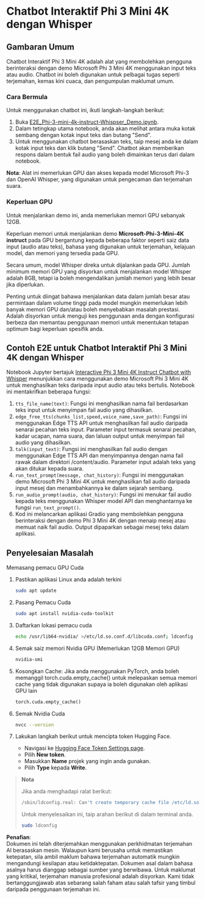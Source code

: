 # Chatbot Interaktif Phi 3 Mini 4K dengan Whisper

## Gambaran Umum

Chatbot Interaktif Phi 3 Mini 4K adalah alat yang membolehkan pengguna berinteraksi dengan demo Microsoft Phi 3 Mini 4K menggunakan input teks atau audio. Chatbot ini boleh digunakan untuk pelbagai tugas seperti terjemahan, kemas kini cuaca, dan pengumpulan maklumat umum.

### Cara Bermula

Untuk menggunakan chatbot ini, ikuti langkah-langkah berikut:

1. Buka [E2E_Phi-3-mini-4k-instruct-Whispser_Demo.ipynb](https://github.com/microsoft/Phi-3CookBook/blob/main/code/06.E2E/E2E_Phi-3-mini-4k-instruct-Whispser_Demo.ipynb).
2. Dalam tetingkap utama notebook, anda akan melihat antara muka kotak sembang dengan kotak input teks dan butang "Send".
3. Untuk menggunakan chatbot berasaskan teks, taip mesej anda ke dalam kotak input teks dan klik butang "Send". Chatbot akan memberikan respons dalam bentuk fail audio yang boleh dimainkan terus dari dalam notebook.

**Nota**: Alat ini memerlukan GPU dan akses kepada model Microsoft Phi-3 dan OpenAI Whisper, yang digunakan untuk pengecaman dan terjemahan suara.

### Keperluan GPU

Untuk menjalankan demo ini, anda memerlukan memori GPU sebanyak 12GB.

Keperluan memori untuk menjalankan demo **Microsoft-Phi-3-Mini-4K instruct** pada GPU bergantung kepada beberapa faktor seperti saiz data input (audio atau teks), bahasa yang digunakan untuk terjemahan, kelajuan model, dan memori yang tersedia pada GPU.

Secara umum, model Whisper direka untuk dijalankan pada GPU. Jumlah minimum memori GPU yang disyorkan untuk menjalankan model Whisper adalah 8GB, tetapi ia boleh mengendalikan jumlah memori yang lebih besar jika diperlukan.

Penting untuk diingat bahawa menjalankan data dalam jumlah besar atau permintaan dalam volume tinggi pada model mungkin memerlukan lebih banyak memori GPU dan/atau boleh menyebabkan masalah prestasi. Adalah disyorkan untuk menguji kes penggunaan anda dengan konfigurasi berbeza dan memantau penggunaan memori untuk menentukan tetapan optimum bagi keperluan spesifik anda.

## Contoh E2E untuk Chatbot Interaktif Phi 3 Mini 4K dengan Whisper

Notebook Jupyter bertajuk [Interactive Phi 3 Mini 4K Instruct Chatbot with Whisper](https://github.com/microsoft/Phi-3CookBook/blob/main/code/06.E2E/E2E_Phi-3-mini-4k-instruct-Whispser_Demo.ipynb) menunjukkan cara menggunakan demo Microsoft Phi 3 Mini 4K untuk menghasilkan teks daripada input audio atau teks bertulis. Notebook ini mentakrifkan beberapa fungsi:

1. `tts_file_name(text)`: Fungsi ini menghasilkan nama fail berdasarkan teks input untuk menyimpan fail audio yang dihasilkan.
1. `edge_free_tts(chunks_list,speed,voice_name,save_path)`: Fungsi ini menggunakan Edge TTS API untuk menghasilkan fail audio daripada senarai pecahan teks input. Parameter input termasuk senarai pecahan, kadar ucapan, nama suara, dan laluan output untuk menyimpan fail audio yang dihasilkan.
1. `talk(input_text)`: Fungsi ini menghasilkan fail audio dengan menggunakan Edge TTS API dan menyimpannya dengan nama fail rawak dalam direktori /content/audio. Parameter input adalah teks yang akan ditukar kepada suara.
1. `run_text_prompt(message, chat_history)`: Fungsi ini menggunakan demo Microsoft Phi 3 Mini 4K untuk menghasilkan fail audio daripada input mesej dan menambahkannya ke dalam sejarah sembang.
1. `run_audio_prompt(audio, chat_history)`: Fungsi ini menukar fail audio kepada teks menggunakan Whisper model API dan menghantarnya ke fungsi `run_text_prompt()`.
1. Kod ini melancarkan aplikasi Gradio yang membolehkan pengguna berinteraksi dengan demo Phi 3 Mini 4K dengan menaip mesej atau memuat naik fail audio. Output dipaparkan sebagai mesej teks dalam aplikasi.

## Penyelesaian Masalah

Memasang pemacu GPU Cuda

1. Pastikan aplikasi Linux anda adalah terkini

    ```bash
    sudo apt update
    ```

1. Pasang Pemacu Cuda

    ```bash
    sudo apt install nvidia-cuda-toolkit
    ```

1. Daftarkan lokasi pemacu cuda

    ```bash
    echo /usr/lib64-nvidia/ >/etc/ld.so.conf.d/libcuda.conf; ldconfig
    ```

1. Semak saiz memori Nvidia GPU (Memerlukan 12GB Memori GPU)

    ```bash
    nvidia-smi
    ```

1. Kosongkan Cache: Jika anda menggunakan PyTorch, anda boleh memanggil torch.cuda.empty_cache() untuk melepaskan semua memori cache yang tidak digunakan supaya ia boleh digunakan oleh aplikasi GPU lain

    ```python
    torch.cuda.empty_cache() 
    ```

1. Semak Nvidia Cuda

    ```bash
    nvcc --version
    ```

1. Lakukan langkah berikut untuk mencipta token Hugging Face.

    - Navigasi ke [Hugging Face Token Settings page](https://huggingface.co/settings/tokens?WT.mc_id=aiml-137032-kinfeylo).
    - Pilih **New token**.
    - Masukkan **Name** projek yang ingin anda gunakan.
    - Pilih **Type** kepada **Write**.

> **Nota**
>
> Jika anda menghadapi ralat berikut:
>
> ```bash
> /sbin/ldconfig.real: Can't create temporary cache file /etc/ld.so.cache~: Permission denied 
> ```
>
> Untuk menyelesaikan ini, taip arahan berikut di dalam terminal anda.
>
> ```bash
> sudo ldconfig
> ```

**Penafian**:  
Dokumen ini telah diterjemahkan menggunakan perkhidmatan terjemahan AI berasaskan mesin. Walaupun kami berusaha untuk memastikan ketepatan, sila ambil maklum bahawa terjemahan automatik mungkin mengandungi kesilapan atau ketidaktepatan. Dokumen asal dalam bahasa asalnya harus dianggap sebagai sumber yang berwibawa. Untuk maklumat yang kritikal, terjemahan manusia profesional adalah disyorkan. Kami tidak bertanggungjawab atas sebarang salah faham atau salah tafsir yang timbul daripada penggunaan terjemahan ini.